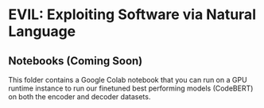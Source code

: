 # EVIL: Exploiting Software via Natural Language

## Notebooks (Coming Soon)

This folder contains a Google Colab notebook that you can run on a GPU runtime instance to run our finetuned best performing models (CodeBERT) on both the encoder and decoder datasets.







 
